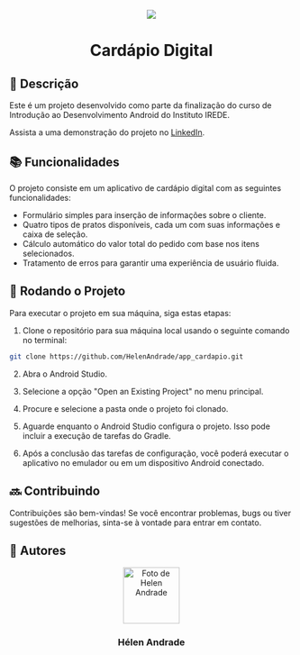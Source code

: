 <h1 align="center">
  <br>
  <img src="https://i.imgur.com/dh1tgPW.jpg" >
  <br>
</h1>

<h1 align="center">Cardápio Digital</h1>

## :memo: Descrição

Este é um projeto desenvolvido como parte da finalização do curso de Introdução ao Desenvolvimento Android do Instituto IREDE.

Assista a uma demonstração do projeto no [LinkedIn](https://www.linkedin.com/feed/update/urn:li:activity:7179622769905524736/).

## :books: Funcionalidades

O projeto consiste em um aplicativo de cardápio digital com as seguintes funcionalidades:

- Formulário simples para inserção de informações sobre o cliente.
- Quatro tipos de pratos disponíveis, cada um com suas informações e caixa de seleção.
- Cálculo automático do valor total do pedido com base nos itens selecionados.
- Tratamento de erros para garantir uma experiência de usuário fluida.

## :rocket: Rodando o Projeto

Para executar o projeto em sua máquina, siga estas etapas:

1. Clone o repositório para sua máquina local usando o seguinte comando no terminal:

```bash
git clone https://github.com/HelenAndrade/app_cardapio.git
```

2. Abra o Android Studio.

3. Selecione a opção "Open an Existing Project" no menu principal.

4. Procure e selecione a pasta onde o projeto foi clonado.

5. Aguarde enquanto o Android Studio configura o projeto. Isso pode incluir a execução de tarefas do Gradle.

6. Após a conclusão das tarefas de configuração, você poderá executar o aplicativo no emulador ou em um dispositivo Android conectado.

## :soon: Contribuindo

Contribuições são bem-vindas! Se você encontrar problemas, bugs ou tiver sugestões de melhorias, sinta-se à vontade para entrar em contato.

## :handshake: Autores

<p align="center">
  <a href="https://github.com/HelenAndrade">
    <img src="https://avatars.githubusercontent.com/u/50506811?v=4" width="100px" alt="Foto de Helen Andrade"/>
  </a>
</p>
<h3 align="center">Hélen Andrade</h3>
